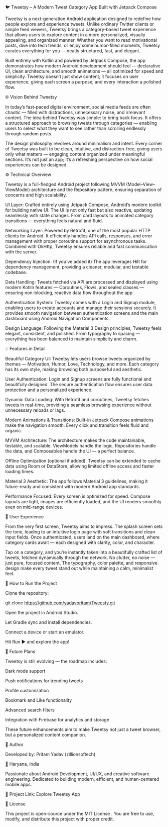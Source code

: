 🐦 Tweetsy – A Modern Tweet Category App Built with Jetpack Compose

Tweetsy is a next-generation Android application designed to redefine how people explore and experience tweets.
Unlike ordinary Twitter clients or simple feed viewers, Tweetsy brings a category-based tweet experience that allows users to explore content in a more personalized, visually appealing, and organized manner.
Whether you want to read motivational posts, dive into tech trends, or enjoy some humor-filled moments, Tweetsy curates everything for you — neatly structured, fast, and elegant.

Built entirely with Kotlin and powered by Jetpack Compose, the app demonstrates how modern Android development should feel — declarative UI, clean architecture, and smooth animations — all optimized for speed and simplicity.
Tweetsy doesn’t just show content; it focuses on user experience, giving each screen a purpose, and every interaction a polished flow.

🌐 Vision Behind Tweetsy

In today’s fast-paced digital environment, social media feeds are often chaotic — filled with distractions, unnecessary noise, and irrelevant content.
The idea behind Tweetsy was simple: to bring back focus.
It offers a structured approach to browsing tweets through categories — enabling users to select what they want to see rather than scrolling endlessly through random posts.

The design philosophy revolves around minimalism and intent.
Every corner of Tweetsy was built to be clean, intuitive, and distraction-free, giving users only what matters — engaging content organized under meaningful sections.
It’s not just an app; it’s a refreshing perspective on how social experiences can be designed.

⚙️ Technical Overview

Tweetsy is a full-fledged Android project following MVVM (Model–View–ViewModel) architecture and the Repository pattern, ensuring separation of concerns and high scalability.

UI Layer:
Crafted entirely using Jetpack Compose, Android’s modern toolkit for building native UI. The UI is not only fast but also reactive, updating seamlessly with state changes. From card layouts to animated category transitions — everything feels natural and fluid.

Networking Layer:
Powered by Retrofit, one of the most popular HTTP clients for Android. It efficiently handles API calls, responses, and error management with proper coroutine support for asynchronous tasks.
Combined with OkHttp, Tweetsy ensures reliable and fast communication with the server.

Dependency Injection:
(If you’ve added it) The app leverages Hilt for dependency management, providing a cleaner, modular, and testable codebase.

Data Handling:
Tweets fetched via API are processed and displayed using modern Kotlin features — Coroutines, Flows, and sealed classes — ensuring non-blocking, reactive data flow throughout the app.

Authentication System:
Tweetsy comes with a Login and Signup module, enabling users to create accounts and manage their sessions securely. It provides smooth navigation between authentication screens and the main dashboard using Android Navigation Components.

Design Language:
Following the Material 3 Design principles, Tweetsy feels elegant, consistent, and polished. From typography to spacing — everything has been balanced to maintain simplicity and charm.

💡 Features in Detail

Beautiful Category UI:
Tweetsy lets users browse tweets organized by themes — Motivation, Humor, Love, Technology, and more. Each category has its own style, making browsing both purposeful and aesthetic.

User Authentication:
Login and Signup screens are fully functional and beautifully designed. The secure authentication flow ensures user data protection and a personalized experience.

Dynamic Data Loading:
With Retrofit and coroutines, Tweetsy fetches tweets in real-time, providing a seamless browsing experience without unnecessary reloads or lags.

Modern Animations & Transitions:
Built-in Jetpack Compose animations make the navigation smooth. Every click and transition feels fluid and organic.

MVVM Architecture:
The architecture makes the code maintainable, testable, and scalable. ViewModels handle the logic, Repositories handle the data, and Composables handle the UI — a perfect balance.

Offline Optimization (optional if added):
Tweetsy can be extended to cache data using Room or DataStore, allowing limited offline access and faster loading times.

Material 3 Aesthetic:
The app follows Material 3 guidelines, making it future-ready and consistent with modern Android app standards.

Performance Focused:
Every screen is optimized for speed. Compose layouts are light, images are efficiently loaded, and the UI renders smoothly even on mid-range devices.

📱 User Experience

From the very first screen, Tweetsy aims to impress.
The splash screen sets the tone, leading to an intuitive login page with soft transitions and clean input fields. Once authenticated, users land on the main dashboard, where category cards await — each designed with clarity, color, and character.

Tap on a category, and you’re instantly taken into a beautifully crafted list of tweets, fetched dynamically through the network. No clutter, no noise — just pure, focused content.
The typography, color palette, and responsive design make every tweet stand out while maintaining a calm, minimalist feel.

🔧 How to Run the Project

Clone the repository:

git clone https://github.com/yadavpritam/Tweesty.git


Open the project in Android Studio.

Let Gradle sync and install dependencies.

Connect a device or start an emulator.

Hit Run ▶️ and explore the app!

🚀 Future Plans

Tweetsy is still evolving — the roadmap includes:

Dark mode support

Push notifications for trending tweets

Profile customization

Bookmark and Like functionality

Advanced search filters

Integration with Firebase for analytics and storage

These future enhancements aim to make Tweetsy not just a tweet browser, but a personalized content companion.

💬 Author

Developed by: Pritam Yadav (zillionsoftech)

📍 Haryana, India

Passionate about Android Development, UI/UX, and creative software engineering.
Dedicated to building modern, efficient, and human-centered mobile apps.

🔗 Project Link: Explore Tweetsy App

🪪 License

This project is open-source under the MIT License
.
You are free to use, modify, and distribute this project with proper credit.
